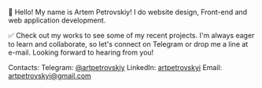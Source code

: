 👋 Hello! My name is Artem Petrovskiy!
I do website design, Front-end and web application development.

✅ Check out my works to see some of my recent projects. I'm always eager to learn and collaborate, so let's connect on Telegram or drop me a line at e-mail. Looking forward to hearing from you!

Contacts:
  Telegram: <a href="https://t.me/artpetrovskiy" target="_blank">@artpetrovskiy</a>
  LinkedIn: <a href="https://www.linkedin.com/in/artpetrovskyi/" target="_blank">artpetrovskyi</a> 
  Email: artpetrovskyi@gmail.com

